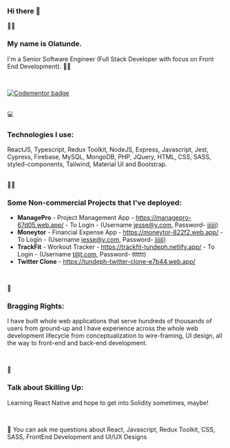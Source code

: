 ### Hi there 👋

<!--
**tundeph/tundeph** is a ✨ _special_ ✨ repository because its `README.md` (this file) appears on your GitHub profile.

Here are some ideas to get you started:
- 🔭 I’m currently working on ...
- 🌱 I’m currently learning ...
- 👯 I’m looking to collaborate on ...
- 🤔 I’m looking for help with ...
- 💬 Ask me about ...
- 📫 How to reach me: ...
- 😄 Pronouns: ...
- ⚡ Fun fact: ...
-->

 
🦸‍♂️ 
### <p>  My name is Olatunde. 
I'm a Senior Software Engineer (Full Stack Developer with focus on Front End Development). 💪💪
</p><br>
<p>
<a href="https://www.codementor.io/@olatundephoster?refer=badge"><img src="https://www.codementor.io/m-badges/olatundephoster/im-a-cm-b.svg" alt="Codementor badge"></a>
</p><br>
💻

### <p>  Technologies I use: 
ReactJS, Typescript, Redux Toolkit, NodeJS, Express, Javascript, Jest, Cypress, Firebase, MySQL, MongoDB, PHP, JQuery, HTML, CSS, SASS, styled-components, Tailwind, Material UI and Bootstrap. 
</p>
<p><br>
🚀🚀
 
### <p> Some Non-commercial Projects that I've deployed: 

 - <b>ManagePro</b> - Project Management App - https://managepro-67d05.web.app/ - To Login - (Username jesse@y.com, Password- jjjjjj)
 - <b>Moneytor</b> - Financial Expense App - https://moneytor-822f2.web.app/ - To Login - (Username jesse@y.com, Password- jjjjjj)
 - <b>TrackFit</b> - Workout Tracker - https://trackfit-tundeph.netlify.app/ - To Login - (Username t@t.com, Password- tttttt)
 - <b>Twitter Clone</b> - https://tundeph-twitter-clone-e7b44.web.app/
</p>
</p><br>

🧠 
### <p>  Bragging Rights: 
I have built whole web applications that serve hundreds of thousands of users from ground-up and I have experience across the whole web development lifecycle from conceptualization to wire-framing, UI design, all the way to front-end and back-end development.
</p><br>


🌱 
### <p>  Talk about Skilling Up: 
Learning React Native and hope to get into Solidity sometimes, maybe!
</p><br>

<p>
💬 
You can ask me questions about React, Javascript, Redux Toolkit, CSS, SASS, FrontEnd Development and UI/UX Designs
</p>

